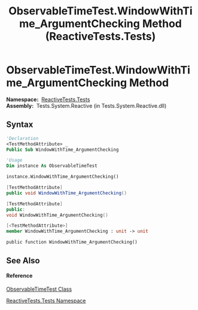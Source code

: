 ﻿---
title: ObservableTimeTest.WindowWithTime_ArgumentChecking Method  (ReactiveTests.Tests)
TOCTitle: WindowWithTime_ArgumentChecking Method
ms:assetid: M:ReactiveTests.Tests.ObservableTimeTest.WindowWithTime_ArgumentChecking
ms:mtpsurl: https://msdn.microsoft.com/en-us/library/reactivetests.tests.observabletimetest.windowwithtime_argumentchecking(v=VS.103)
ms:contentKeyID: 36620396
ms.date: 06/28/2011
mtps_version: v=VS.103
f1_keywords:
- ReactiveTests.Tests.ObservableTimeTest.WindowWithTime_ArgumentChecking
dev_langs:
- CSharp
- JScript
- VB
- FSharp
- c++
---

# ObservableTimeTest.WindowWithTime\_ArgumentChecking Method

**Namespace:**  [ReactiveTests.Tests](hh289046\(v=vs.103\).md)  
**Assembly:**  Tests.System.Reactive (in Tests.System.Reactive.dll)

## Syntax

``` vb
'Declaration
<TestMethodAttribute> _
Public Sub WindowWithTime_ArgumentChecking
```

``` vb
'Usage
Dim instance As ObservableTimeTest

instance.WindowWithTime_ArgumentChecking()
```

``` csharp
[TestMethodAttribute]
public void WindowWithTime_ArgumentChecking()
```

``` c++
[TestMethodAttribute]
public:
void WindowWithTime_ArgumentChecking()
```

``` fsharp
[<TestMethodAttribute>]
member WindowWithTime_ArgumentChecking : unit -> unit 
```

``` jscript
public function WindowWithTime_ArgumentChecking()
```

## See Also

#### Reference

[ObservableTimeTest Class](hh315045\(v=vs.103\).md)

[ReactiveTests.Tests Namespace](hh289046\(v=vs.103\).md)

